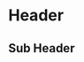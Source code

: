 

# Header

## Sub Header













<script setup>
import { onMounted } from 'vue';
import mediumZoom from 'medium-zoom';

onMounted(() => {
  mediumZoom('[data-zoomable]', { background: 'var(--vp-c-bg)' });
});
</script>

<style>
.medium-zoom-overlay {
  z-index: 30;
}

.medium-zoom-image {
  z-index: 31;
}
</style>